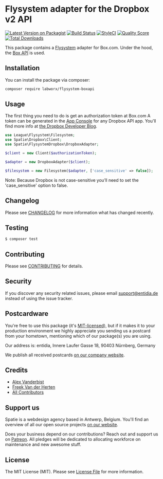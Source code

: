 # Flysystem adapter for the Dropbox v2 API

[![Latest Version on Packagist](https://img.shields.io/packagist/v/spatie/flysystem-dropbox.svg?style=flat-square)](https://packagist.org/packages/spatie/flysystem-dropbox)
[![Build Status](https://img.shields.io/travis/spatie/flysystem-dropbox/master.svg?style=flat-square)](https://travis-ci.org/spatie/flysystem-dropbox)
[![StyleCI](https://styleci.io/repos/88596787/shield?branch=master)](https://styleci.io/repos/88596787)
[![Quality Score](https://img.shields.io/scrutinizer/g/spatie/flysystem-dropbox.svg?style=flat-square)](https://scrutinizer-ci.com/g/spatie/flysystem-dropbox)
[![Total Downloads](https://img.shields.io/packagist/dt/spatie/flysystem-dropbox.svg?style=flat-square)](https://packagist.org/packages/spatie/flysystem-dropbox)

This package contains a [Flysystem](https://flysystem.thephpleague.com/) adapter for Box.com. Under the hood, the [Box API](https://developer.box.com/en/reference/) is used.

## Installation

You can install the package via composer:

``` bash
composer require labworx/flysystem-boxapi
```

## Usage

The first thing you need to do is get an authorization token at Box.com A token can be generated in the [App Console](https://www.dropbox.com/developers/apps) for any Dropbox API app. You'll find more info at [the Dropbox Developer Blog](https://blogs.dropbox.com/developers/2014/05/generate-an-access-token-for-your-own-account/).

``` php
use League\Flysystem\Filesystem;
use Spatie\Dropbox\Client;
use Spatie\FlysystemDropbox\DropboxAdapter;

$client = new Client($authorizationToken);

$adapter = new DropboxAdapter($client);

$filesystem = new Filesystem($adapter, ['case_sensitive' => false]);
```
Note: Because Dropbox is not case-sensitive you’ll need to set the 'case_sensitive' option to false.

## Changelog

Please see [CHANGELOG](CHANGELOG.md) for more information what has changed recently.

## Testing

``` bash
$ composer test
```

## Contributing

Please see [CONTRIBUTING](CONTRIBUTING.md) for details.

## Security

If you discover any security related issues, please email support@entidia.de instead of using the issue tracker.

## Postcardware

You're free to use this package (it's [MIT-licensed](LICENSE.md)), but if it makes it to your production environment we highly appreciate you sending us a postcard from your hometown, mentioning which of our package(s) you are using.

Our address is: entidia, Innere Laufer Gasse 18, 90403 Nürnberg, Germany

We publish all received postcards [on our company website](https://spatie.be/en/opensource/postcards).


## Credits

- [Alex Vanderbist](https://github.com/AlexVanderbist)
- [Freek Van der Herten](https://github.com/freekmurze)
- [All Contributors](../../contributors)

## Support us

Spatie is a webdesign agency based in Antwerp, Belgium. You'll find an overview of all our open source projects [on our website](https://spatie.be/opensource).

Does your business depend on our contributions? Reach out and support us on [Patreon](https://www.patreon.com/spatie). 
All pledges will be dedicated to allocating workforce on maintenance and new awesome stuff.

## License

The MIT License (MIT). Please see [License File](LICENSE.md) for more information.
